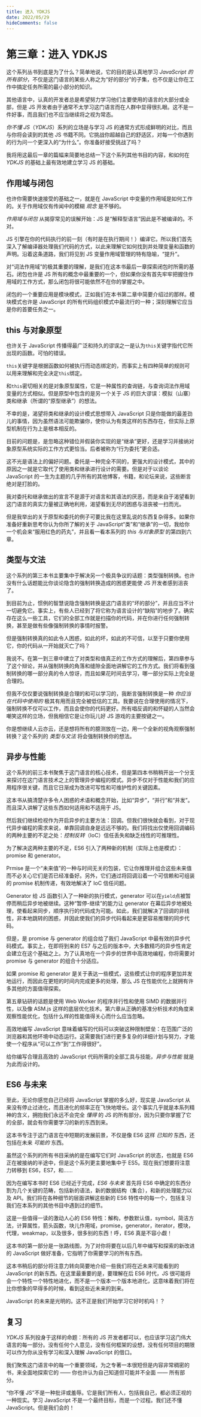```yaml
---
title: 进入 YDKJS
date: 2022/05/29
hideComments: false
---
```


# 第三章：进入 YDKJS

这个系列丛书到底是为了什么？简单地说，它的目的是认真地学习 _JavaScript 的所有部分_，不仅是这门语言的某些人称之为“好的部分”的子集，也不仅是让你在工作中搞定任务所需的最小部分的知识。

其他语言中，认真的开发者总是希望努力学习他们主要使用的语言的大部分或全部，但是 JS 开发者由于通常不太学习这门语言而在人群中显得很扎眼。这不是一件好事，而且我们也不应当继续将之视为常态。

_你不懂 JS_（_YDKJS_）系列的立场是与学习 JS 的通常方式形成鲜明的对比，而且与你将会读到的其他 JS 书籍不同。它挑战你超越自己的舒适区，对每一个你遇到的行为问一个更深入的“为什么”。你准备好接受挑战了吗？

我将用这最后一章的篇幅来简要地总结一下这个系列其他书目的内容，和如何在 _YDKJS_ 的基础上最有效地建立学习 JS 的基础。

## 作用域与闭包

也许你需要快速接受的基础之一，就是在 JavaScript 中变量的作用域是如何工作的。关于作用域仅有传闻中的模糊 _观念_ 是不够的。

_作用域与闭包_ 从揭穿常见的误解开始：JS 是“解释型语言”因此是不被编译的。不对。

JS 引擎在你的代码执行的前一刻（有时是在执行期间！）编译它。所以我们首先深入了解编译器处理我们代码的方式，以此来理解它如何找到并处理变量和函数的声明。沿着这条道路，我们将见到 JS 变量作用域管理的特有隐喻，“提升”。

对“词法作用域”的极其重要的理解，是我们在这本书最后一章探索闭包时所需的基石。闭包也许是 JS 所有的概念中最重要的一个，但如果你没有首先牢牢把握住作用域的工作方式，那么闭包将很可能依然不在你的掌握之中。

闭包的一个重要应用是模块模式，正如我们在本书第二章中简要介绍过的那样。模块模式也许是 JavaScript 的所有代码组织模式中最流行的一种；深刻理解它应当是你的首要任务之一。

## this 与对象原型

也许关于 JavaScript 传播得最广泛和持久的谬误之一是认为`this`关键字指代它所出现的函数。可怕的错误。

`this`关键字是根据函数如何被执行而动态绑定的，而事实上有四种简单的规则可以用来理解和完全决定`this`绑定。

和`this`密切相关的是对象原型属性，它是一种属性的查询链，与查询词法作用域变量的方式相似。但是原型中包含的是另一个关于 JS 的巨大谬误：模拟（山寨）类和继承（所谓的“原型继承”）的想法。

不幸的是，渴望将类和继承的设计模式思想带入 JavaScript 只是你能做的最差劲儿的事情，因为虽然语法可能欺骗你，使你认为有类这样的东西存在，但实际上原型机制在行为上是根本相反的。

目前的问题是，是忽略这种错位并假装你实现的是“继承”更好，还是学习并接纳对象原型系统实际的工作方式更恰当。后者被称为“行为委托”更合适。

这不光是语法上的偏好问题。委托是一种完全不同的，更强大的设计模式，其中的原因之一就是它取代了使用类和继承进行设计的需要。但是对于以谈论 JavaScript 的一生为主题的几乎所有的其他博客，书籍，和论坛来说，这些断言绝对是打脸的。

我对委托和继承做出的宣言不是源于对语言和其语法的厌恶，而是来自于渴望看到这门语言的真实力量被正确地利用，渴望看到无尽的困惑与沮丧被一扫而光。

但是我举出的关于原型和委托的例子可要比我在这里乱说的东西复杂得多。如果你准备好重新思考你认为你所了解的关于 JavaScript“类”和“继承”的一切，我给你一个机会来“服用红色的药丸”，并且看一看本系列的 _this 与对象原型_ 的第四到六章。

## 类型与文法

这个系列的第三本书主要集中于解决另一个极具争议的话题：类型强制转换。也许没有什么话题能比你谈论隐含的强制转换造成的困惑更能使 JS 开发者感到沮丧了。

到目前为止，惯例的智慧说隐含强制转换是这门语言的“坏的部分”，并且应当不计一切避免它。事实上，有些人已经到了将它称为语言设计的“缺陷”的地步了。确实存在这么一些工具，它们的全部工作就是扫描你的代码，并在你进行任何强制转换，甚至是做有些像强制转换的事情时报警。

但是强制转换真的如此令人困惑，如此的坏，如此的不可信，以至于只要你使用它，你的代码从一开始就灭亡了吗？

我说不。在第一到三章中建立了对类型和值真正的工作方式的理解后，第四章参与了这个辩论，并从强制转换的角落和缝隙全面地讲解它的工作方式。我们将看到强制转换的哪一部分真的令人惊讶，而且如果花时间去学习，哪一部分实际上完全是合理的。

但我不仅仅要说强制转换是合理的和可以学习的，我断言强制转换是一种 _你应当在代码中使用的_ 极其有用而且完全被低估的工具。我要说在合理使用的情况下，强制转换不仅可以工作，而且会使你的代码更好。所有唱反调的和怀疑的人当然会嘲笑这样的立场，但我相信它是让你玩儿好 JS 游戏的主要按键之一。

你是想继续人云亦云，还是想将所有的臆测放在一边，用一个全新的视角观察强制转换？这个系列的 _类型与文法_ 将会强制转换你的想法。

## 异步与性能

这个系列的前三本书聚焦于这门语言的核心技术，但是第四本书稍稍开出一个分支来探讨在这门语言技术之上的管理异步编程的模式。异步不仅对于性能和我们的应用程序很关键，而且它日渐成为改进可写性和可维护性的关键因素。

这本书从搞清楚许多令人困惑的术语和概念开始，比如“异步”，“并行”和“并发”。而且深入讲解了这些东西如何适用和不适用于 JS。

然后我们继续检视作为开启异步的主要方法：回调。但我们很快就会看到，对于现代异步编程的需求来说，单靠回调自身是远远不够的。我们将找出仅使用回调编码的两种主要的不足之处：_控制反转_（IoC）信任丢失和缺乏线性的可推理性。

为了解决这两种主要的不足，ES6 引入了两种新的机制（实际上也是模式）：promise 和 generator。

Prmise 是一个“未来值”的一种与时间无关的包装，它让你推理并组合这些未来值而不必关心它们是否已经准备好。另外，它们通过将回调沿着一个可信赖和可组装的 promise 机制传递，有效地解决了 IoC 信任问题。

Generator 给 JS 函数引入了一种新的执行模式，generator 可以在`yield`点被暂停而稍后异步地被继续。这种“暂停-继续”的能力让 generator 在幕后异步地被处理，使看起来同步，顺序执行的代码成为可能。如此，我们就解决了回调的非线性，非本地跳转的困惑，并因此使我们的异步代码看起来是更容易推理的同步代码。

但是，是 promise 与 generator 的组合给了我们 JavaScript 中最有效的异步代码模式。事实上，在即将到来的 ES7 与之后的版本中，大多数精巧的异步性肯定会建立在这个基础之上。为了认真地在一个异步的世界中高效地编程，你将需要对 promise 与 generator 的组合十分适应。

如果 promise 和 generator 是关于表达一些模式，这些模式让你的程序更加并发地运行，而因此在更短的时间内完成更多的处理，那么 JS 在性能优化上就拥有许多其他的方面值得探索。

第五章钻研的话题是使用 Web Worker 的程序并行性和使用 SIMD 的数据并行性，以及像 ASM.js 这样的底层优化技术。第六章从正确的基准分析技术的角度来观察性能优化，包括什么样的性能值得关心而什么应当忽略。

高效地编写 JavaScript 意味着编写的代码可以突破这种限制壁垒：在范围广泛的浏览器和其他环境中动态运行。这需要我们进行更多复杂的详细计划与努力，才能使一个程序从“可以工作”到“工作得很好”。

给你编写合理且高效的 JavaScript 代码所需的全部工具与技能，_异步与性能_ 就是为此而设计的。

## ES6 与未来

至此，无论你感觉自己已经将 JavaScript 掌握的多么好，现实是 JavaScript 从来没有停止过进化，而且进化的频率正在飞快地增长。这个事实几乎就是本系列精神的含义，拥抱我们永远不会完全 _懂得_ 的 JS 的所有部分，因为只要你掌握了它的全部，就会有你需要学习的新的东西到来。

这本书专注于这门语言在中短期的发展前景，不仅是像 ES6 这样 _已知的_ 东西，还包括在未来 _可能的_ 东西。

虽然这个系列的所有书目采纳的是在编写它们时 JavaScript 的状态，也就是 ES6 正在被接纳的半途中，但是这个系列更主要地集中于 ES5。现在我们想要将注意力转移到 ES6，ES7，和……

因为在编写本书时 ES6 已经近于完成，_ES6 与未来_ 首先将 ES6 中确定的东西分割为几个关键的范畴，包括新的语法，新的数据结构（集合），和新的处理能力以及 API。我们将在各种细节的层面讲解这些新的 ES6 特性中的每一个，包括复习我们在本系列的其他书目中遇到过的细节。

这是一些值得一读的激动人心的 ES6 特性：解构，参数默认值，symbol，简洁方法，计算属性，箭头函数，块儿作用域，promise，generator，iterator，模块，代理，weakmap，以及很多，很多别的东西！呼，ES6 真是不容小觑！

这本书的第一部分是一张路线图，为了对你将要在以后几年中编写和探索的新改进的 JavaScript 做好准备，它指明了你需要学习的所有东西。

这本书稍后的部分将注意力转向简要地介绍一些我们将在近未来可能看到的 JavaScript 的新东西。在这里最重要的是，要理解在后 ES6 时代，JS 很可能将会一个特性一个特性地进化，而不是一个版本一个版本地进化，这意味着我们将在比你想象的早得多的时候，看到这些近未来的到来。

JavaScript 的未来是光明的。这不正是我们开始学习它好时机吗！？

## 复习

_YDKJS_ 系列投身于这样的命题：所有的 JS 开发者都可以，也应该学习这门伟大语言的每一部分。没有任何个人意见，没有任何框架的设想，没有任何项目的期限可以作为你从没有学习和深入理解 JavaScript 的借口。

我们聚焦这门语言中的每一个重要领域，为之专著一本很短但是内容非常稠密的书，来全面地探索它的 —— 你也许认为自己知道但可能并不全面 —— 所有部分。

“你不懂 JS”不是一种批评或羞辱。它是我们所有人，包括我自己，都必须正视的一种现实。学习 JavaScript 不是一个最终目标，而是一个过程。我们还不懂 JavaScript。但是我们会的！

